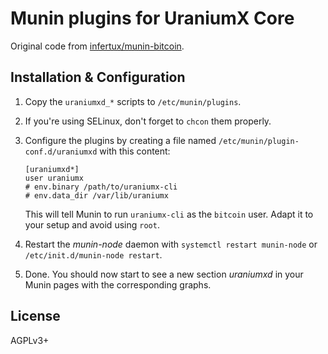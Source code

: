 # Munin plugins for UraniumX Core

Original code from [infertux/munin-bitcoin](https://github.com/infertux/munin-bitcoin). 

## Installation & Configuration

1. Copy the `uraniumxd_*` scripts to `/etc/munin/plugins`.

1. If you're using SELinux, don't forget to `chcon` them properly.

1. Configure the plugins by creating a file named `/etc/munin/plugin-conf.d/uraniumxd` with this content:

    ```
    [uraniumxd*]
    user uraniumx
    # env.binary /path/to/uraniumx-cli
    # env.data_dir /var/lib/uraniumx
    ```

    This will tell Munin to run `uraniumx-cli` as the `bitcoin` user. Adapt it to your setup and avoid using `root`.

1. Restart the *munin-node* daemon with `systemctl restart munin-node` or `/etc/init.d/munin-node restart`.

1. Done. You should now start to see a new section *uraniumxd* in your Munin pages with the corresponding graphs.

## License

AGPLv3+

